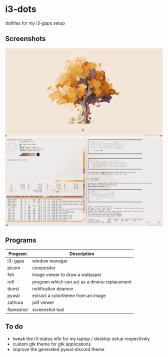 # i3-dots
dotfiles for my i3-gaps setup

## Screenshots

![Empty desktop](https://raw.githubusercontent.com/soerengh/i3-dots/main/screenshots/desktop.png)
![terminal programs](https://raw.githubusercontent.com/soerengh/i3-dots/main/screenshots/screenshot.png)

## Programs

| Program | Description |
| ------- | ----------- |
| i3-gaps | window manager |
| picom | compositor |
| feh | image viewer to draw a wallpaper |
| rofi | program which can act as a dmenu replacement |
| dunst | notification deamon |
| pywal | extract a colortheme from an image |
| zathura | pdf viewer |
| flameshot | screenshot tool |

## To do

- tweak the i3-status info for my laptop / desktop setup respectively
- custom gtk theme for gtk applications
- improve the generated pywal-discord theme
